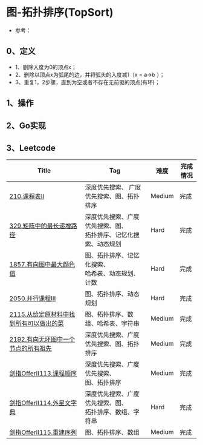 # 图-拓扑排序(TopSort)

- 参考：

## 0、定义

- 1、删除入度为0的顶点x；
- 2、删除以顶点x为弧尾的边，并将弧头的入度减1（x = a->b ）；
- 3、重复1，2步骤，直到为空或者不存在无前驱的顶点(有环)；

## 1、操作

## 2、Go实现

## 3、Leetcode

| Title                                                        | Tag                                                          | 难度   | 完成情况 |
| ------------------------------------------------------------ | ------------------------------------------------------------ | ------ | -------- |
| [210.课程表II](https://leetcode-cn.com/problems/course-schedule-ii/) | 深度优先搜索、 广度优先搜索、图、拓扑排序                    | Medium | 完成     |
| [329.矩阵中的最长递增路径](https://leetcode-cn.com/problems/longest-increasing-path-in-a-matrix/) | 深度优先搜索、广度优先搜索、图、<br />拓扑排序、记忆化搜索、动态规划 | Hard   | 完成     |
| [1857.有向图中最大颜色值](https://leetcode-cn.com/problems/largest-color-value-in-a-directed-graph/) | 图、拓扑排序、记忆化搜索、<br />哈希表、动态规划、计数       | Hard   | 完成     |
| [2050.并行课程III](https://leetcode-cn.com/problems/parallel-courses-iii/) | 图、拓扑排序、动态规划                                       | Hard   | 完成     |
| [2115.从给定原材料中找到所有可以做出的菜](https://leetcode-cn.com/problems/find-all-possible-recipes-from-given-supplies/) | 图、拓扑排序、数组、哈希表、字符串                           | Medium | 完成     |
| [2192.有向无环图中一个节点的所有祖先](https://leetcode-cn.com/problems/all-ancestors-of-a-node-in-a-directed-acyclic-graph/) | 深度优先搜索、广度优先搜索、图、拓扑排序                     | Medium | 完成     |
| [剑指OfferII113.课程顺序](https://leetcode-cn.com/problems/QA2IGt/) | 深度优先搜索、广度优先搜索、<br />图、拓扑排序               | Medium | 完成     |
| [剑指OfferII114.外星文字典](https://leetcode-cn.com/problems/Jf1JuT/) | 深度优先搜索、广度优先搜索、图、<br />拓扑排序、数组、字符串 | Hard   | 完成     |
| [剑指OfferII115.重建序列](https://leetcode-cn.com/problems/ur2n8P/) | 图、拓扑排序、数组                                           | Medium | 完成     |